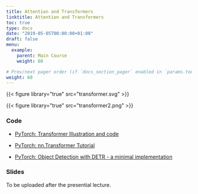 ```yaml
---
title: Attention and Transformers
linktitle: Attention and Transformers
toc: true
type: docs
date: "2019-05-05T00:00:00+01:00"
draft: false
menu:
  example:
    parent: Main Course
    weight: 60

# Prev/next pager order (if `docs_section_pager` enabled in `params.toml`)
weight: 60
---
```


{{< figure library="true" src="transformer.svg" >}}

{{< figure library="true" src="transformer2.png" >}}

### Code

* [PyTorch: Transformer Illustration and code](https://githubtocolab.com/dlmacedo/starter-academic/blob/master/content/courses/deeplearning/notebooks/pytorch/Transformer_Illustration_and_code.ipynb)

* [PyTorch: nn.Transformer Tutorial](https://githubtocolab.com/dlmacedo/starter-academic/blob/master/content/courses/deeplearning/notebooks/pytorch/transformer_tutorial.ipynb)

* [PyTorch: Object Detection with DETR - a minimal implementation](https://githubtocolab.com/dlmacedo/starter-academic/blob/master/content/courses/deeplearning/notebooks/pytorch/detr_demo.ipynb)

### Slides

To be uploaded after the presential lecture.
